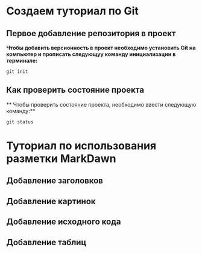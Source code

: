 # Создаем туториал по Git

## Первое добавление репозитория в проект

 **Чтобы добавить версионность в проект необходимо установить Git на компьютер и прописать следующуу команду инициализации в терминале:**
 ```fix
 git init 
 ```

 ## Как проверить состояние проекта

 ** Чтобы проверить состояние проекта, необходимо ввести следующую команду:**
 ```fix
 git status
 ```
  
  # Туториал по использования разметки MarkDawn

  ## Добавление заголовков 



  ## Добавление картинок



  ## Добавление исходного кода




  ## Добавление таблиц
